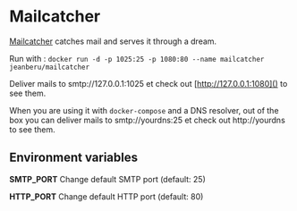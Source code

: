 Mailcatcher
===========

[Mailcatcher](http://mailcatcher.me) catches mail and serves it through a dream.

Run with : `docker run -d -p 1025:25 -p 1080:80 --name mailcatcher jeanberu/mailcatcher`

Deliver mails to smtp://127.0.0.1:1025 et check out [http://127.0.0.1:1080]() to see them.

When you are using it with `docker-compose` and a DNS resolver, out of the box you can deliver mails to
smtp://yourdns:25 et check out http://yourdns to see them.

Environment variables
---------------------
**SMTP_PORT** Change default SMTP port (default: 25)

**HTTP_PORT** Change default HTTP port (default: 80)

